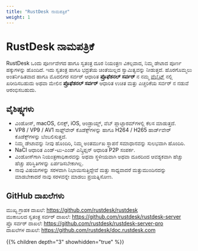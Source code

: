 ```yaml
---
title: "RustDesk ನಾಮಪತ್ರಿಕೆ"
weight: 1
---
```


# RustDesk ನಾಮಪತ್ರಿಕೆ

RustDesk ಒಂದು ಪೂರ್ಣವೇಗದ ಹಾಗೂ ಸ್ವತಂತ್ರ ದೂರ ನಿಯಂತ್ರಣ ವಿಕಲ್ಪವಾದ, ನಿಮ್ಮ ಡೇಟಾದ ಪೂರ್ಣ ಹಕ್ಕುಗಳನ್ನು ಹೊಂದಿದೆ. ಇದು ಸ್ವತಂತ್ರ ಹಾಗೂ ಭದ್ರತೆಯ ಚಿಂತೆಯಿಲ್ಲದ ಸ್ವಾಮಿತ್ವವನ್ನು ನೀಡುತ್ತದೆ. ಹೊರಗೊಮ್ಮಲು ಅಂತರ್ನಿಹಿತವಾದ ಹಾಗೂ ಮೊದಲಿಗರ ಸರ್ವರ್ ಆಧಾರಿತ <b>ಪ್ರೊಫೆಶನಲ್ ಸರ್ವರ್</b> ನ ನಮ್ಮ [ವೆಬ್ಸೈಟ್](https://rustdesk.com) ನಲ್ಲಿ ಖರೀದಿಸಬಹುದು ಅಥವಾ ಮೇಲಿನ <b>ಪ್ರೊಫೆಶನಲ್ ಸರ್ವರ್</b> ಆಧಾರಿತ ಉಚಿತ ಮತ್ತು ಎಚ್ಚರಿಕೆಯ ಸರ್ವರ್ ನ ನಡುವೆ ಆರಂಭಿಸಬಹುದು.

## ವೈಶಿಷ್ಟ್ಯಗಳು
- ವಿಂಡೋಸ್, macOS, ಲಿನಕ್ಸ್, iOS, ಆಂಡ್ರಾಯ್ಡ್, ವೆಬ್ ಪ್ಲಾಟ್ಫಾರಮ್‌ಗಳಲ್ಲಿ ಕೆಲಸ ಮಾಡುತ್ತದೆ.
- VP8 / VP9 / AV1 ಸಾಫ್ಟ್‌ವೇರ್ ಕೊಡೆಕ್ಸ್‌ಗಳನ್ನು ಹಾಗೂ H264 / H265 ಹಾರ್ಡ್‌ವೇರ್ ಕೊಡೆಕ್ಸ್‌ಗಳನ್ನು ಬೆಂಬಲಿಸುತ್ತದೆ.
- ನಿಮ್ಮ ಡೇಟಾವನ್ನು ನೀವು ಹೊಂದಿರಿ, ನಿಮ್ಮ ಅಂತರ್ಮುಖ ಸ್ಥಾಪನೆ ಸಮಾಧಾನವನ್ನು ಸುಲಭವಾಗಿ ಹೊಂದಿರಿ.
- NaCl ಆಧಾರಿತ ಎಂಡ್-ಟು-ಎಂಡ್ ಎನ್ಕ್ರಿಪ್ಷನ್ ಆಧಾರಿತ P2P ಸಂಪರ್ಕ.
- ವಿಂಡೋಸ್‌ಗಾಗಿ ನಿಯಂತ್ರಣಾಧಿಕಾರವನ್ನು ಅಥವಾ ಸ್ಥಳೀಯವಾಗಿ ಅಥವಾ ದೂರದಿಂದ ಆವಶ್ಯಕವಾಗಿ ಹೆಚ್ಚು ಹೆಚ್ಚು ಪರಿಸ್ಥಿತಿಗಳನ್ನು ಏರ್ಪಡಿಸಬೇಕಾಗಿಲ್ಲ.
- ನಾವು ವಿಷಯಗಳನ್ನು ಸರಳವಾಗಿ ನಿಭಾಯಿಸುತ್ತಿದ್ದೇವೆ ಮತ್ತು ಸಾಧ್ಯವಾದರೆ ಮತ್ತುಮುಂದಿನದನ್ನು ಮಾಡಬೇಕಾದರೆ ನಾವು ಸರಳವನ್ನೇ ಮಾಡಲು ಪ್ರಯತ್ನಿಸೋಣ.

## GitHub ದಾಖಲೆಗಳು
ಮುಖ್ಯ ಗ್ರಾಹಕ ದಾಖಲೆ: https://github.com/rustdesk/rustdesk</br>
ಮುಕಾಬಲದ ಸ್ವತಂತ್ರ ಸರ್ವರ್ ದಾಖಲೆ: https://github.com/rustdesk/rustdesk-server</br>
ಪ್ರೊ ಸರ್ವರ್ ದಾಖಲೆ: https://github.com/rustdesk/rustdesk-server-pro</br>
ದಾಖಲೆಗಳ ದಾಖಲೆ: https://github.com/rustdesk/doc.rustdesk.com</br>

{{% children depth="3" showhidden="true" %}}
